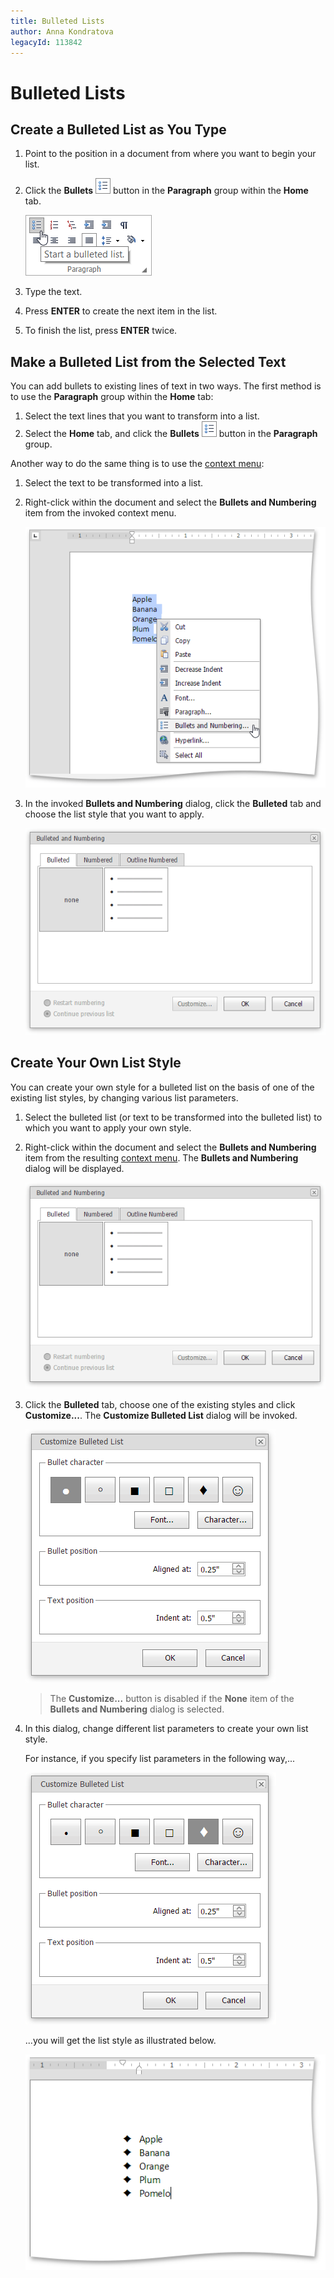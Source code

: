 ```yaml
---
title: Bulleted Lists
author: Anna Kondratova
legacyId: 113842
---
```

# Bulleted Lists
## Create a Bulleted List as You Type
1. Point to the position in a document from where you want to begin your list.
2. Click the **Bullets** ![EUD_ASPxRichEdit_Home_BulletedListButton](../../../images/img117840.png) button in the **Paragraph** group within the **Home** tab.
	
	![EUD_ASPxRichEdit_Home_InsertBulletedList](../../../images/img117838.png)
3. Type the text.
4. Press **ENTER** to create the next item in the list.
5. To finish the list, press **ENTER** twice.

## Make a Bulleted List from the Selected Text
You can add bullets to existing lines of text in two ways. The first method is to use the **Paragraph** group within the **Home** tab:
1. Select the text lines that you want to transform into a list.
2. Select the **Home** tab, and click the **Bullets** ![EUD_ASPxRichEdit_Home_BulletedListButton](../../../images/img117840.png) button in the **Paragraph** group.

Another way to do the same thing is to use the [context menu](../text-editor-ui/editor-elements.md):
1. Select the text to be transformed into a list.
2. Right-click within the document and select the **Bullets and Numbering** item from the invoked context menu.
	
	![EUD_ASPxRichEdit_Home_BulletedandNumberedListsContext](../../../images/img117843.png)
3. In the invoked **Bullets and Numbering** dialog, click the **Bulleted** tab and choose the list style that you want to apply.
	
	![EUD_ASPxRichEdit_Home_BulletedListDialog](../../../images/img117844.png)

## Create Your Own List Style
You can create your own style for a bulleted list on the basis of one of the existing list styles, by changing various list parameters.
1. Select the bulleted list (or text to be transformed into the bulleted list) to which you want to apply your own style.
2. Right-click within the document and select the **Bullets and Numbering** item from the resulting [context menu](../text-editor-ui/editor-elements.md). The **Bullets and Numbering** dialog will be displayed.
	
	![EUD_ASPxRichEdit_Home_BulletedListDialog](../../../images/img117844.png)
3. Click the **Bulleted** tab, choose one of the existing styles and click **Customize...**. The **Customize Bulleted List** dialog will be invoked.
	
	![EUD_ASPxRichEdit_Lists_BulletedListDialog-1](../../../images/img117988.png)
	
	> The **Customize...** button is disabled if the **None** item of the **Bullets and Numbering** dialog is selected.
4. In this dialog, change different list parameters to create your own list style.
	
	For instance, if you specify list parameters in the following way,...
	
	![EUD_ASPxRichEdit_Lists_BulletedListDialog-2](../../../images/img117989.png)
	
	...you will get the list style as illustrated below.
	
	![EUD_ASPxRichEdit_Lists_CustomizedBulleted](../../../images/img117990.png)